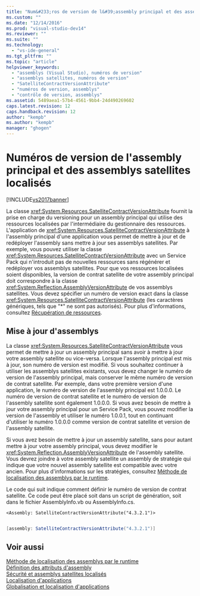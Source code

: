 ```yaml
---
title: "Num&#233;ros de version de l&#39;assembly principal et des assemblys satellites localis&#233;s | Microsoft Docs"
ms.custom: ""
ms.date: "12/14/2016"
ms.prod: "visual-studio-dev14"
ms.reviewer: ""
ms.suite: ""
ms.technology: 
  - "vs-ide-general"
ms.tgt_pltfrm: ""
ms.topic: "article"
helpviewer_keywords: 
  - "assemblys (Visual Studio), numéros de version"
  - "assemblys satellites, numéros de version"
  - "SatelliteContractVersionAttribute"
  - "numéros de version, assemblys"
  - "contrôle de version, assemblys"
ms.assetid: 5489aea1-57b4-4561-9bb4-24d490269602
caps.latest.revision: 12
caps.handback.revision: 12
author: "kempb"
ms.author: "kempb"
manager: "ghogen"
---
```

# Num&#233;ros de version de l&#39;assembly principal et des assemblys satellites localis&#233;s
[!INCLUDE[vs2017banner](../code-quality/includes/vs2017banner.md)]

La classe <xref:System.Resources.SatelliteContractVersionAttribute> fournit la prise en charge du versioning pour un assembly principal qui utilise des ressources localisées par l'intermédiaire du gestionnaire des ressources.  L'application de <xref:System.Resources.SatelliteContractVersionAttribute> à l'assembly principal d'une application vous permet de mettre à jour et de redéployer l'assembly sans mettre à jour ses assemblys satellites.  Par exemple, vous pouvez utiliser la classe <xref:System.Resources.SatelliteContractVersionAttribute> avec un Service Pack qui n'introduit pas de nouvelles ressources sans régénérer et redéployer vos assemblys satellites.  Pour que vos ressources localisées soient disponibles, la version de contrat satellite de votre assembly principal doit correspondre à la classe <xref:System.Reflection.AssemblyVersionAttribute> de vos assemblys satellites.  Vous devez spécifier un numéro de version exact dans la classe <xref:System.Resources.SatelliteContractVersionAttribute> \(les caractères génériques, tels que "\*" ne sont pas autorisés\).  Pour plus d'informations, consultez [Récupération de ressources](../Topic/Retrieving%20Resources%20in%20Desktop%20Apps.md).  
  
## Mise à jour d'assemblys  
 La classe <xref:System.Resources.SatelliteContractVersionAttribute> vous permet de mettre à jour un assembly principal sans avoir à mettre à jour votre assembly satellite ou vice\-versa.  Lorsque l'assembly principal est mis à jour, son numéro de version est modifié.  Si vous souhaitez continuer à utiliser les assemblys satellites existants, vous devez changer le numéro de version de l'assembly principal, mais conserver le même numéro de version de contrat satellite.  Par exemple, dans votre première version d'une application, le numéro de version de l'assembly principal est 1.0.0.0.  Le numéro de version de contrat satellite et le numéro de version de l'assembly satellite sont également 1.0.0.0.  Si vous avez besoin de mettre à jour votre assembly principal pour un Service Pack, vous pouvez modifier la version de l'assembly et utiliser le numéro 1.0.0.1, tout en continuant d'utiliser le numéro 1.0.0.0 comme version de contrat satellite et version de l'assembly satellite.  
  
 Si vous avez besoin de mettre à jour un assembly satellite, sans pour autant mettre à jour votre assembly principal, vous devez modifier le <xref:System.Reflection.AssemblyVersionAttribute> de l'assembly satellite.  Vous devrez joindre à votre assembly satellite un assembly de stratégie qui indique que votre nouvel assembly satellite est compatible avec votre ancien.  Pour plus d'informations sur les stratégies, consultez [Méthode de localisation des assemblys par le runtime](../Topic/How%20the%20Runtime%20Locates%20Assemblies.md).  
  
 Le code qui suit indique comment définir le numéro de version de contrat satellite.  Ce code peut être placé soit dans un script de génération, soit dans le fichier AssemblyInfo.vb ou AssemblyInfo.cs.  
  
```vb#  
<Assembly: SatelliteContractVersionAttribute("4.3.2.1")>  
  
```  
  
```c#  
[assembly: SatelliteContractVersionAttribute("4.3.2.1")]  
```  
  
## Voir aussi  
 [Méthode de localisation des assemblys par le runtime](../Topic/How%20the%20Runtime%20Locates%20Assemblies.md)   
 [Définition des attributs d'assembly](../Topic/Setting%20Assembly%20Attributes.md)   
 [Sécurité et assemblys satellites localisés](../ide/security-and-localized-satellite-assemblies.md)   
 [Localisation d'applications](../ide/localizing-applications.md)   
 [Globalisation et localisation d'applications](../ide/globalizing-and-localizing-applications.md)